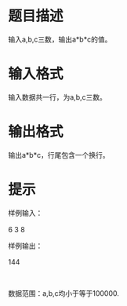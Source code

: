 # 

 
 # 题目描述 
<p>输入a,b,c三数，输出a*b*c的值。</p> 

 
 # 输入格式 
<p>输入数据共一行，为a,b,c三数。</p> 

 
 # 输出格式 
<p>输出a*b*c，行尾包含一个换行。</p> 

 
 # 提示 
<p><span style="line-height: 20.8px;">样例</span>输入：</p>

<p>6&nbsp;3&nbsp;8</p>

<p><span style="line-height: 20.8px;">样例</span>输出：</p>

<p>144</p>

<p>&nbsp;</p>

<p>数据范围：a,b,c均小于等于100000.</p> 
